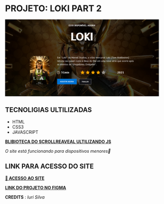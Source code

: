 # PROJETO: LOKI PART 2

![](./assets/img/Loki.png)

## TECNOLIGIAS ULTILIZADAS

- HTML
- CSS3
- JAVASCRIPT

[**BLIBIOTECA DO SCROLLREAVEAL ULTILIZANDO JS** ](https://scrollrevealjs.org/guide/installation.html)

_O site está funcionando para dispositivos menores🫡_

## LINK PARA ACESSO DO SITE

[**🚀 ACESSO AO SITE**](https://lokipart2.netlify.app/)

[**LINK DO PROJETO NO FIGMA**](https://www.figma.com/file/Yb9IBH56g7T1hdIyZ3BMNO/Desafios---Codel%C3%A2ndia?type=design&node-id=7539-2&mode=design&t=Ab8xVXCtB5qYmJDw-0) 


**CREDITS** : *Iuri Silva*
